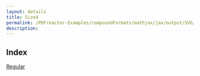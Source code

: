 ```yaml
---
layout: details
title: Size4
permalink: /PDFreactor-Examples/compoundFormats/mathjax/jax/output/SVG/fonts/TeX/Size4/
description: 
---
```


## Index
<div class="boxes">
                            <a href="/compare.html2pdf.tools/PDFreactor-Examples/compoundFormats/mathjax/jax/output/SVG/fonts/TeX/Size4/Regular/">
                                Regular
                            </a>
</div>


